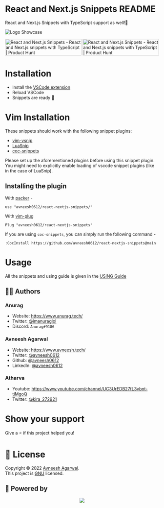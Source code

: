 # React and Next.js Snippets README

React and Next.js Snippets with TypeScript support as well!🚀

![Logo Showcase](https://user-images.githubusercontent.com/76690419/153743536-15a5218f-12fc-4f20-9557-9f79863ef5b8.png)

<a href="https://www.producthunt.com/posts/react-and-next-js-snippets?utm_source=badge-featured&utm_medium=badge&utm_souce=badge-react-and-next-js-snippets" target="_blank"><img src="https://api.producthunt.com/widgets/embed-image/v1/featured.png?post_id=331596&theme=dark" alt="React and Next.js Snippets - React and Next.js snippets with TypeScript | Product Hunt" style="width: 250px; height: 54px;" width="250" height="54" /></a>
<a href="https://www.producthunt.com/posts/react-and-next-js-snippets?utm_source=badge-top-post-badge&utm_medium=badge&utm_souce=badge-react-and-next-js-snippets" target="_blank"><img src="https://api.producthunt.com/widgets/embed-image/v1/top-post-badge.png?post_id=331596&theme=dark&period=daily" alt="React and Next.js Snippets - React and Next.js snippets with TypeScript | Product Hunt" style="width: 250px; height: 54px;" width="250" height="54" /></a>

# Installation

- Install the [VSCode extension](https://marketplace.visualstudio.com/items?itemName=AvneeshAgarwal.react-nextjs-snippets)
- Reload VSCode
- Snippets are ready 🎉

# Vim Installation

These snippets should work with the following snippet plugins:

- [vim-vsnip](https://github.com/hrsh7th/vim-vsnip)
- [LuaSnip](https://github.com/L3MON4D3/LuaSnip)
- [coc-snippets](https://github.com/neoclide/coc-snippets)

Please set up the aforementioned plugins before using this snippet plugin. You
might need to explicitly enable loading of vscode snippet plugins (like in the case of LuaSnip).

## Installing the plugin

With [packer](https://github.com/wbthomason/packer.nvim) -

```
use "avneesh0612/react-nextjs-snippets/"
```

With [vim-plug](https://github.com/junegunn/vim-plug)

```
Plug "avneesh0612/react-nextjs-snippets"
```

If you are using `coc-snippets`, you can simply run the following command -

```
:CocInstall https://github.com/avneesh0612/react-nextjs-snippets@main
```

# Usage

All the snippets and using guide is given in the [USING Guide](./packages/vscode/README.md)

## 🦸‍♂️ Authors

### Anurag

- Website: https://www.anurag.tech/
- Twitter: [@imanuraglol](https://twitter.com/imanuraglol)
- Discord: `Anurag#9186`

### Avneesh Agarwal

- Website: https://www.avneesh.tech/
- Twitter: [@avneesh0612](https://twitter.com/avneesh0612)
- Github: [@avneesh0612](https://github.com/avneesh0612)
- LinkedIn: [@avneesh0612](https://www.linkedin.com/in/avneesh0612)

### Atharva

- Youtube: https://www.youtube.com/channel/UC3UrEDB27fL3vbnt-tiMgoQ
- Twitter: [@kira_272921](https://twitter.com/athudeosthale)

# Show your support

Give a ⭐️ if this project helped you!

# 📝 License

Copyright © 2022 [Avneesh Agarwal](https://github.com/avneesh0612).<br />
This project is [GNU](https://github.com/avneesh0612/react-nextjs-snippets/blob/main/LICENSE) licensed.

## 🚀 Powered by

<p align="center">
<a href="https://vercel.com/avneesh0612?utm_source=buidlers-hub&utm_campaign=oss">
<img src="https://www.datocms-assets.com/31049/1618983297-powered-by-vercel.svg"/>
</a>
</p>
